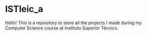 # ISTleic_a
Hello! This is a repository to store all the projects I made during my Computer Science course at Instituto Superior Técnico.
